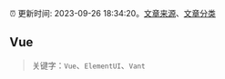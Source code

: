 :alarm_clock: 更新时间: 2023-09-26 18:34:20。[文章来源](/README.md)、[文章分类](/TAGS.md)

## Vue


> 关键字：`Vue`、`ElementUI`、`Vant`



